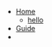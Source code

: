 <!-- docs/_sidebar.md -->

* [Home](/)
  * [hello](/)
* [Guide](guide.md "The greatest guide in the world")
* 